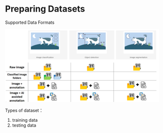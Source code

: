 # Preparing Datasets

Supported Data Formats

![](../.gitbook/assets/image%20%2832%29.png)



Types of dataset：

1. training data
2. testing data









